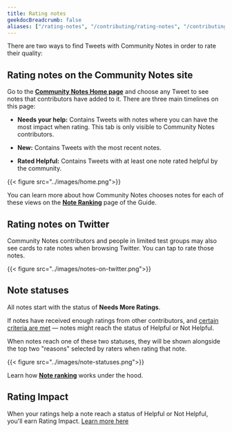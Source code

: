 ```yaml
---
title: Rating notes
geekdocBreadcrumb: false
aliases: ["/rating-notes", "/contributing/rating-notes", "/contributing/rating"]
---
```


There are two ways to find Tweets with Community Notes in order to rate their quality:

## Rating notes on the Community Notes site

Go to the [**Community Notes Home page**](https://communitynotes.twitter.com) and choose any Tweet to see notes that contributors have added to it. There are three main timelines on this page:

- **Needs your help:** Contains Tweets with notes where you can have the most impact when rating. This tab is only visible to Community Notes contributors.

- **New:** Contains Tweets with the most recent notes.

- **Rated Helpful:** Contains Tweets with at least one note rated helpful by the community.

{{< figure src="../images/home.png">}}

You can learn more about how Community Notes chooses notes for each of these views on the [**Note Ranking**](../note-ranking) page of the Guide.

## Rating notes on Twitter

Community Notes contributors and people in limited test groups may also see cards to rate notes when browsing Twitter. You can tap to rate those notes.

{{< figure src="../images/notes-on-twitter.png">}}

## Note statuses

All notes start with the status of **Needs More Ratings**.

If notes have received enough ratings from other contributors, and [certain criteria are met](../diversity) — notes might reach the status of Helpful or Not Helpful.

When notes reach one of these two statuses, they will be shown alongside the top two "reasons" selected by raters when rating that note.

{{< figure src="../images/note-statuses.png">}}

Learn how [**Note ranking**](../note-ranking) works under the hood.

## Rating Impact

When your ratings help a note reach a status of Helpful or Not Helpful, you'll earn Rating Impact. [Learn more here](../impact)
